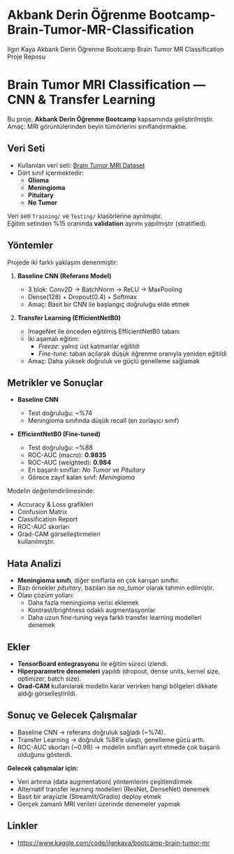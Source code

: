 # Akbank Derin Öğrenme Bootcamp-Brain-Tumor-MR-Classification
Ilgın Kaya Akbank Derin Öğrenme Bootcamp Brain Tumor MR Classification Proje Reposu
# Brain Tumor MRI Classification — CNN & Transfer Learning

Bu proje, **Akbank Derin Öğrenme Bootcamp** kapsamında geliştirilmiştir.  
Amaç: MRI görüntülerinden beyin tümörlerini sınıflandırmaktıe.  

##  Veri Seti
- Kullanılan veri seti: [Brain Tumor MRI Dataset](https://www.kaggle.com/datasets)  
- Dört sınıf içermektedir:  
  - **Glioma**  
  - **Meningioma**  
  - **Pituitary**  
  - **No Tumor**  

Veri seti `Training/` ve `Testing/` klasörlerine ayrılmıştır.  
Eğitim setinden %15 oranında **validation** ayrımı yapılmıştır (stratified). 




##  Yöntemler
Projede iki farklı yaklaşım denenmiştir:  

1. **Baseline CNN (Referans Model)**  
   - 3 blok: Conv2D → BatchNorm → ReLU → MaxPooling  
   - Dense(128) + Dropout(0.4) + Softmax  
   - Amaç: Basit bir CNN ile başlangıç doğruluğu elde etmek  

2. **Transfer Learning (EfficientNetB0)**  
   - ImageNet ile önceden eğitilmiş EfficientNetB0 tabanı  
   - İki aşamalı eğitim:  
     - *Freeze*: yalnız üst katmanlar eğitildi  
     - *Fine-tune*: taban açılarak düşük öğrenme oranıyla yeniden eğitildi  
   - Amaç: Daha yüksek doğruluk ve güçlü genelleme sağlamak  


##  Metrikler ve Sonuçlar
- **Baseline CNN**
  - Test doğruluğu: ~%74  
  - Meningioma sınıfında düşük recall (en zorlayıcı sınıf)  

- **EfficientNetB0 (Fine-tuned)**
  - Test doğruluğu: ~%88  
  - ROC-AUC (macro): **0.9835**  
  - ROC-AUC (weighted): **0.984**  
  - En başarılı sınıflar: *No Tumor* ve *Pituitary*  
  - Görece zayıf kalan sınıf: *Meningioma*  

Modelin değerlendirilmesinde:  
- Accuracy & Loss grafikleri  
- Confusion Matrix  
- Classification Report  
- ROC-AUC skorları  
- Grad-CAM görselleştirmeleri  
kullanılmıştır. 



##  Hata Analizi
- **Meningioma sınıfı**, diğer sınıflarla en çok karışan sınıftır.  
- Bazı örnekler *pituitary*, bazıları ise *no_tumor* olarak tahmin edilmiştir.  
- Olası çözüm yolları:  
  - Daha fazla meningioma verisi eklemek  
  - Kontrast/brightness odaklı augmentasyonlar  
  - Daha uzun fine-tuning veya farklı transfer learning modelleri denemek  




##  Ekler
- **TensorBoard entegrasyonu** ile eğitim süreci izlendi.  
- **Hiperparametre denemeleri** yapıldı (dropout, dense units, kernel size, optimizer, batch size).  
- **Grad-CAM** kullanılarak modelin karar verirken hangi bölgeleri dikkate aldığı görselleştirildi.  



##  Sonuç ve Gelecek Çalışmalar
- Baseline CNN → referans doğruluk sağladı (~%74).  
- Transfer Learning → doğruluk %88’e ulaştı, genelleme gücü arttı.  
- ROC-AUC skorları (~0.98) → modelin sınıfları ayırt etmede çok başarılı olduğunu gösterdi.

  
**Gelecek çalışmalar için:**  
- Veri artırma (data augmentation) yöntemlerini çeşitlendirmek  
- Alternatif transfer learning modelleri (ResNet, DenseNet) denemek  
- Basit bir arayüzle (Streamlit/Gradio) deploy etmek  
- Gerçek zamanlı MRI verileri üzerinde denemeler yapmak   



##  Linkler
- https://www.kaggle.com/code/ilgnkaya/bootcamp-brain-tumor-mr 


